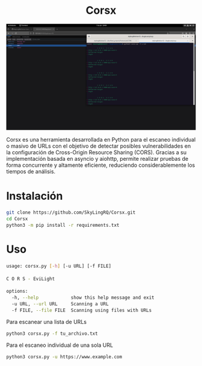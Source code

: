 <h1 align="center">Corsx</h1>

![Muestra de Corsx](images/corsx.png)

Corsx es una herramienta desarrollada en Python para el escaneo individual o masivo de URLs con el objetivo de detectar posibles vulnerabilidades en la configuración de Cross-Origin Resource Sharing (CORS). Gracias a su implementación basada en asyncio y aiohttp, permite realizar pruebas de forma concurrente y altamente eficiente, reduciendo considerablemente los tiempos de análisis.

# Instalación
```bash
git clone https://github.com/SkyLingRQ/Corsx.git
cd Corsx
python3 -m pip install -r requirements.txt
```

# Uso

```bash
usage: corsx.py [-h] [-u URL] [-f FILE]

C O R S - EviLight

options:
  -h, --help            show this help message and exit
  -u URL, --url URL     Scanning a URL
  -f FILE, --file FILE  Scanning using files with URLs
```
Para escanear una lista de URLs
```bash
python3 corsx.py -f tu_archivo.txt
```
Para el escaneo individual de una sola URL
```bash
python3 corsx.py -u https://www.example.com
```

